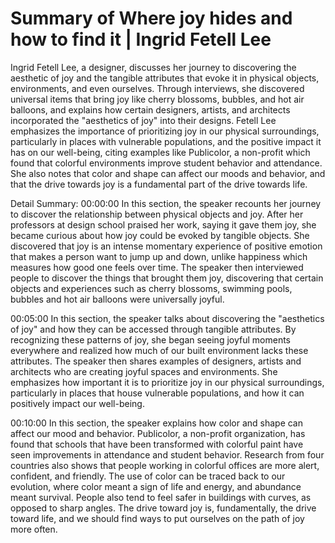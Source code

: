 # Summary of Where joy hides and how to find it | Ingrid Fetell Lee

Ingrid Fetell Lee, a designer, discusses her journey to discovering the aesthetic of joy and the tangible attributes that evoke it in physical objects, environments, and even ourselves. Through interviews, she discovered universal items that bring joy like cherry blossoms, bubbles, and hot air balloons, and explains how certain designers, artists, and architects incorporated the "aesthetics of joy" into their designs. Fetell Lee emphasizes the importance of prioritizing joy in our physical surroundings, particularly in places with vulnerable populations, and the positive impact it has on our well-being, citing examples like Publicolor, a non-profit which found that colorful environments improve student behavior and attendance. She also notes that color and shape can affect our moods and behavior, and that the drive towards joy is a fundamental part of the drive towards life.

Detail Summary: 
00:00:00
In this section, the speaker recounts her journey to discover the relationship between physical objects and joy. After her professors at design school praised her work, saying it gave them joy, she became curious about how joy could be evoked by tangible objects. She discovered that joy is an intense momentary experience of positive emotion that makes a person want to jump up and down, unlike happiness which measures how good one feels over time. The speaker then interviewed people to discover the things that brought them joy, discovering that certain objects and experiences such as cherry blossoms, swimming pools, bubbles and hot air balloons were universally joyful.

00:05:00
In this section, the speaker talks about discovering the "aesthetics of joy" and how they can be accessed through tangible attributes. By recognizing these patterns of joy, she began seeing joyful moments everywhere and realized how much of our built environment lacks these attributes. The speaker then shares examples of designers, artists and architects who are creating joyful spaces and environments. She emphasizes how important it is to prioritize joy in our physical surroundings, particularly in places that house vulnerable populations, and how it can positively impact our well-being.

00:10:00
In this section, the speaker explains how color and shape can affect our mood and behavior. Publicolor, a non-profit organization, has found that schools that have been transformed with colorful paint have seen improvements in attendance and student behavior. Research from four countries also shows that people working in colorful offices are more alert, confident, and friendly. The use of color can be traced back to our evolution, where color meant a sign of life and energy, and abundance meant survival. People also tend to feel safer in buildings with curves, as opposed to sharp angles. The drive toward joy is, fundamentally, the drive toward life, and we should find ways to put ourselves on the path of joy more often.

